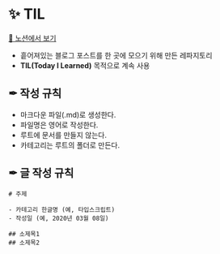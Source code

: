 # ✨ TIL

[📎 노션에서 보기](https://www.notion.so/Today-I-Learn-794830b1e3f34ee29dff5ac2e5b2b51c)

- 흩어져있는 블로그 포스트를 한 곳에 모으기 위해 만든 레파지토리
- **TIL(Today I Learned)** 목적으로 계속 사용


## ✒ 작성 규칙
- 마크다운 파일(.md)로 생성한다.
- 파일명은 영어로 작성한다.
- 루트에 문서를 만들지 않는다.
- 카테고리는 루트의 폴더로 만든다.

## ✒ 글 작성 규칙

```
# 주제

- 카테고리 한글명 (예, 타입스크립트)
- 작성일 (예, 2020년 03월 08일)

## 소제목1
## 소제목2
```